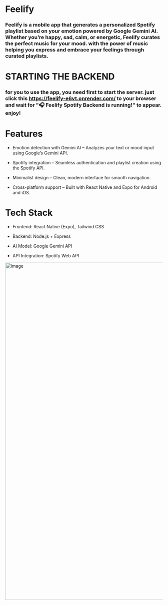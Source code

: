# Feelify
### Feelify is a mobile app that generates a personalized Spotify playlist based on your emotion powered by Google Gemini AI. Whether you’re happy, sad, calm, or energetic, Feelify curates the perfect music for your mood. with the power of music helping you express and embrace your feelings through curated playlists.

#  STARTING THE BACKEND
### for you to use the app, you need first to start the server. just click this https://feelify-e6vt.onrender.com/ to your browser and wait for "🎧 Feelify Spotify Backend is running!" to appear. enjoy!

# Features

* Emotion detection with Gemini AI – Analyzes your text or mood input using Google’s Gemini API.

* Spotify integration – Seamless authentication and playlist creation using the Spotify API.

* Minimalist design – Clean, modern interface for smooth navigation.

* Cross-platform support – Built with React Native and Expo for Android and iOS.

# Tech Stack

* Frontend: React Native (Expo), Tailwind CSS

* Backend: Node.js + Express

* AI Model: Google Gemini API

* API Integration: Spotify Web API


<img width="1920" height="1080" alt="image" src="https://github.com/user-attachments/assets/83cd6417-e6f7-408b-8d1e-020c6add6588" />
